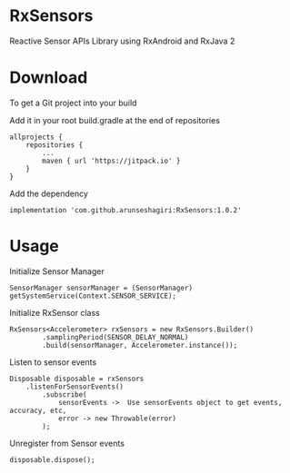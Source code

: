 # RxSensors
Reactive Sensor APIs Library using RxAndroid and RxJava 2

# Download
To get a Git project into your build

Add it in your root build.gradle at the end of repositories

    allprojects {
        repositories {
            ...
            maven { url 'https://jitpack.io' }
        }
    }

Add the dependency

    implementation 'com.github.arunseshagiri:RxSensors:1.0.2'

# Usage

Initialize Sensor Manager

    SensorManager sensorManager = (SensorManager) getSystemService(Context.SENSOR_SERVICE);

Initialize RxSensor class
    
    RxSensors<Accelerometer> rxSensors = new RxSensors.Builder()
            .samplingPeriod(SENSOR_DELAY_NORMAL)
            .build(sensorManager, Accelerometer.instance());
    
Listen to sensor events

    Disposable disposable = rxSensors
        .listenForSensorEvents()
            .subscribe(
                sensorEvents ->  Use sensorEvents object to get events, accuracy, etc,
                error -> new Throwable(error)
            );
            
Unregister from Sensor events

    disposable.dispose();

